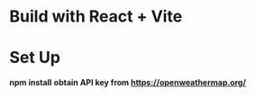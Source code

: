 # Build with React + Vite

# Set Up
**npm install** 
**obtain API key from https://openweathermap.org/**

